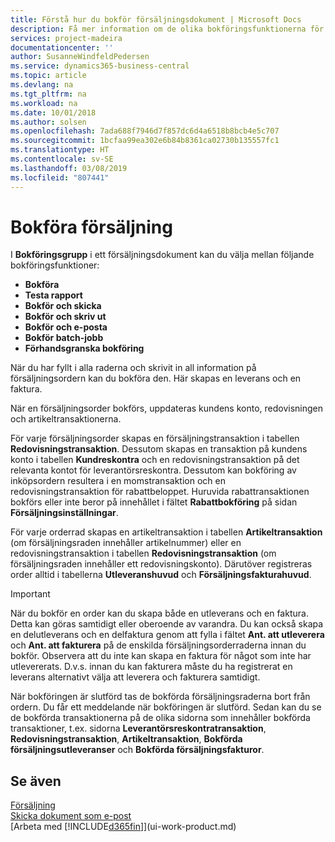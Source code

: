 ```yaml
---
title: Förstå hur du bokför försäljningsdokument | Microsoft Docs
description: Få mer information om de olika bokföringsfunktionerna för att bokföra försäljningsdokument.
services: project-madeira
documentationcenter: ''
author: SusanneWindfeldPedersen
ms.service: dynamics365-business-central
ms.topic: article
ms.devlang: na
ms.tgt_pltfrm: na
ms.workload: na
ms.date: 10/01/2018
ms.author: solsen
ms.openlocfilehash: 7ada688f7946d7f857dc6d4a6518b8bcb4e5c707
ms.sourcegitcommit: 1bcfaa99ea302e6b84b8361ca02730b135557fc1
ms.translationtype: HT
ms.contentlocale: sv-SE
ms.lasthandoff: 03/08/2019
ms.locfileid: "807441"
---
```

# <a name="posting-sales"></a>Bokföra försäljning
I **Bokföringsgrupp** i ett försäljningsdokument kan du välja mellan följande bokföringsfunktioner:

* **Bokföra**
* **Testa rapport**
* **Bokför och skicka**
* **Bokför och skriv ut**
* **Bokför och e-posta**
* **Bokför batch-jobb**
* **Förhandsgranska bokföring**

När du har fyllt i alla raderna och skrivit in all information på försäljningsordern kan du bokföra den. Här skapas en leverans och en faktura.

När en försäljningsorder bokförs, uppdateras kundens konto, redovisningen och artikeltransaktionerna.

För varje försäljningsorder skapas en försäljningstransaktion i tabellen **Redovisningstransaktion**. Dessutom skapas en transaktion på kundens konto i tabellen **Kundreskontra** och en redovisningstransaktion på det relevanta kontot för leverantörsreskontra. Dessutom kan bokföring av inköpsordern resultera i en momstransaktion och en redovisningstransaktion för rabattbeloppet. Huruvida rabattransaktionen bokförs eller inte beror på innehållet i fältet **Rabattbokföring** på sidan **Försäljningsinställningar**.

För varje orderrad skapas en artikeltransaktion i tabellen **Artikeltransaktion** (om försäljningsraden innehåller artikelnummer) eller en redovisningstransaktion i tabellen **Redovisningstransaktion** (om försäljningsraden innehåller ett redovisningskonto). Därutöver registreras order alltid i tabellerna **Utleveranshuvud** och **Försäljningsfakturahuvud**.

> [!IMPORTANT]  
>   När du bokför en order kan du skapa både en utleverans och en faktura. Detta kan göras samtidigt eller oberoende av varandra. Du kan också skapa en delutleverans och en delfaktura genom att fylla i fältet **Ant. att utleverera** och **Ant. att fakturera** på de enskilda försäljningsorderraderna innan du bokför. Observera att du inte kan skapa en faktura för något som inte har utlevererats. D.v.s. innan du kan fakturera måste du ha registrerat en leverans alternativt välja att leverera och fakturera samtidigt.

När bokföringen är slutförd tas de bokförda försäljningsraderna bort från ordern. Du får ett meddelande när bokföringen är slutförd. Sedan kan du se de bokförda transaktionerna på de olika sidorna som innehåller bokförda transaktioner, t.ex. sidorna **Leverantörsreskontratransaktion**, **Redovisningstransaktion**, **Artikeltransaktion**, **Bokförda försäljningsutleveranser** och **Bokförda försäljningsfakturor**.

## <a name="see-also"></a>Se även
[Försäljning](sales-manage-sales.md)  
[Skicka dokument som e-post](ui-how-send-documents-email.md)  
[Arbeta med [!INCLUDE[d365fin](includes/d365fin_md.md)]](ui-work-product.md)

